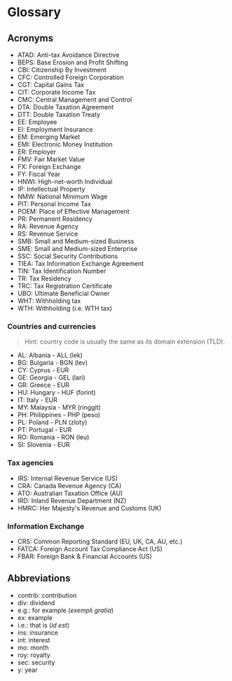 # Glossary

## Acronyms

- ATAD: Anti-tax Avoidance Directive
- BEPS: Base Erosion and Profit Shifting
- CBI: Citizenship By Investment
- CFC: Controlled Foreign Corporation
- CGT: Capital Gains Tax
- CIT: Corporate Income Tax
- CMC: Central Management and Control
- DTA: Double Taxation Agreement
- DTT: Double Taxation Treaty
- EE: Employee
- EI: Employment Insurance
- EM: Emerging Market
- EMI: Electronic Money Institution
- ER: Employer
- FMV: Fair Market Value
- FX: Foreign Exchange
- FY: Fiscal Year
- HNWI: High-net-worth Individual
- IP: Intellectual Property
- NMW: National Minimum Wage
- PIT: Personal Income Tax
- POEM: Place of Effective Management
- PR: Permanent Residency
- RA: Revenue Agency
- RS: Revenue Service
- SMB: Small and Medium-sized Business
- SME: Small and Medium-sized Enterprise
- SSC: Social Security Contributions
- TIEA: Tax Information Exchange Agreement
- TIN: Tax Identification Number
- TR: Tax Residency
- TRC: Tax Registration Certificate
- UBO: Ultimate Beneficial Owner
- WHT: Withholding tax
- WTH: Withholding (i.e. WTH tax)

### Countries and currencies

> Hint: country code is usually the same as its domain extension (TLD).

- AL: Albania - ALL (lek)
- BG: Bulgaria - BGN (lev)
- CY: Cyprus - EUR
- GE: Georgia - GEL (lari)
- GR: Greece - EUR
- HU: Hungary - HUF (forint)
- IT: Italy - EUR
- MY: Malaysia - MYR (ringgit)
- PH: Philippines - PHP (peso)
- PL: Poland - PLN (zloty)
- PT: Portugal - EUR
- RO: Romania - RON (leu)
- SI: Slovenia - EUR

### Tax agencies

- IRS: Internal Revenue Service (US)
- CRA: Canada Revenue Agency (CA)
- ATO: Australian Taxation Office (AU)
- IRD: Inland Revenue Department (NZ)
- HMRC: Her Majesty's Revenue and Customs (UK)

### Information Exchange

- CRS: Common Reporting Standard (EU, UK, CA, AU, etc.)
- FATCA: Foreign Account Tax Compliance Act (US)
- FBAR: Foreign Bank & Financial Accounts (US)

## Abbreviations

- contrib: contribution
- div: dividend
- e.g.: for example (_exempli gratia_)
- ex: example
- i.e.: that is (_id est_)
- ins: insurance
- int: interest
- mo: month
- roy: royalty
- sec: security
- y: year

